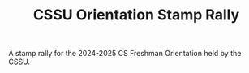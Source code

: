 <div align='center'>
    <!-- project title is up for debate!! -->
    <h1><b>CSSU Orientation Stamp Rally</b></h1>
    <div> <!-- Subheader goes here -->
<br></div>
</div>

A stamp rally for the 2024-2025 CS Freshman Orientation held by the CSSU.
